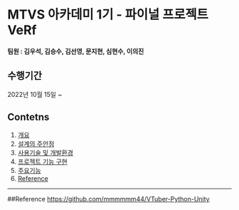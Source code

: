 # MTVS 아카데미 1기 - 파이널 프로젝트 VeRf 

#### 팀원 : 김우석, 김승수, 김선영, 문지현, 심현수, 이의진

## 수행기간
2022년 10월 15일 ~ 

## Contetns

1. [개요](#개요)
2. [설계의 주안점](#설계의-주안점)
3. [사용기술 및 개발환경](#사용기술-및-개발환경)
4. [프로젝트 기능 구현](#프로젝트-기능-구현)
5. [주요기능](#주요-기능)
6. [Reference](#Reference)
------------


##Reference
https://github.com/mmmmmm44/VTuber-Python-Unity

